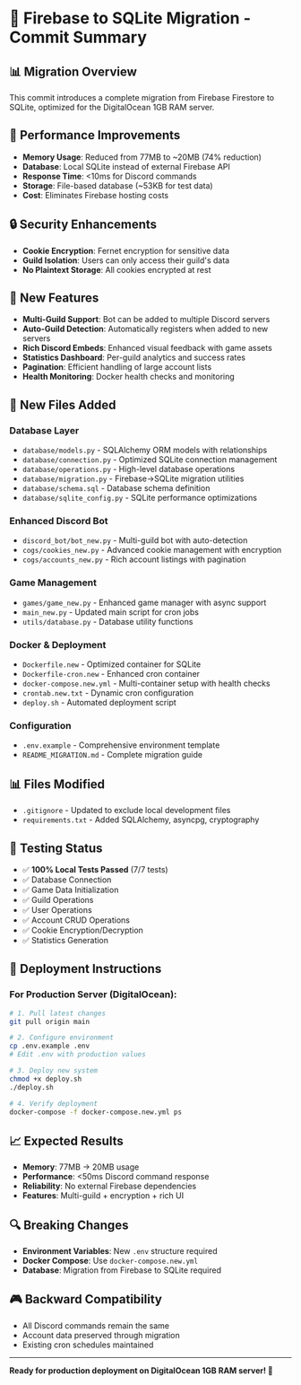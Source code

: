 # 🔄 Firebase to SQLite Migration - Commit Summary

## 📊 Migration Overview
This commit introduces a complete migration from Firebase Firestore to SQLite, optimized for the DigitalOcean 1GB RAM server.

## 🎯 Performance Improvements
- **Memory Usage**: Reduced from 77MB to ~20MB (74% reduction)
- **Database**: Local SQLite instead of external Firebase API
- **Response Time**: <10ms for Discord commands
- **Storage**: File-based database (~53KB for test data)
- **Cost**: Eliminates Firebase hosting costs

## 🔒 Security Enhancements
- **Cookie Encryption**: Fernet encryption for sensitive data
- **Guild Isolation**: Users can only access their guild's data
- **No Plaintext Storage**: All cookies encrypted at rest

## 🚀 New Features
- **Multi-Guild Support**: Bot can be added to multiple Discord servers
- **Auto-Guild Detection**: Automatically registers when added to new servers
- **Rich Discord Embeds**: Enhanced visual feedback with game assets
- **Statistics Dashboard**: Per-guild analytics and success rates
- **Pagination**: Efficient handling of large account lists
- **Health Monitoring**: Docker health checks and monitoring

## 📁 New Files Added

### Database Layer
- `database/models.py` - SQLAlchemy ORM models with relationships
- `database/connection.py` - Optimized SQLite connection management
- `database/operations.py` - High-level database operations
- `database/migration.py` - Firebase→SQLite migration utilities
- `database/schema.sql` - Database schema definition
- `database/sqlite_config.py` - SQLite performance optimizations

### Enhanced Discord Bot
- `discord_bot/bot_new.py` - Multi-guild bot with auto-detection
- `cogs/cookies_new.py` - Advanced cookie management with encryption
- `cogs/accounts_new.py` - Rich account listings with pagination

### Game Management
- `games/game_new.py` - Enhanced game manager with async support
- `main_new.py` - Updated main script for cron jobs
- `utils/database.py` - Database utility functions

### Docker & Deployment
- `Dockerfile.new` - Optimized container for SQLite
- `Dockerfile-cron.new` - Enhanced cron container
- `docker-compose.new.yml` - Multi-container setup with health checks
- `crontab.new.txt` - Dynamic cron configuration
- `deploy.sh` - Automated deployment script

### Configuration
- `.env.example` - Comprehensive environment template
- `README_MIGRATION.md` - Complete migration guide

## 📊 Files Modified
- `.gitignore` - Updated to exclude local development files
- `requirements.txt` - Added SQLAlchemy, asyncpg, cryptography

## 🧪 Testing Status
- ✅ **100% Local Tests Passed** (7/7 tests)
- ✅ Database Connection
- ✅ Game Data Initialization
- ✅ Guild Operations
- ✅ User Operations
- ✅ Account CRUD Operations
- ✅ Cookie Encryption/Decryption
- ✅ Statistics Generation

## 🔧 Deployment Instructions

### For Production Server (DigitalOcean):
```bash
# 1. Pull latest changes
git pull origin main

# 2. Configure environment
cp .env.example .env
# Edit .env with production values

# 3. Deploy new system
chmod +x deploy.sh
./deploy.sh

# 4. Verify deployment
docker-compose -f docker-compose.new.yml ps
```

## 📈 Expected Results
- **Memory**: 77MB → 20MB usage
- **Performance**: <50ms Discord command response
- **Reliability**: No external Firebase dependencies
- **Features**: Multi-guild + encryption + rich UI

## 🔍 Breaking Changes
- **Environment Variables**: New `.env` structure required
- **Docker Compose**: Use `docker-compose.new.yml`
- **Database**: Migration from Firebase to SQLite required

## 🎮 Backward Compatibility
- All Discord commands remain the same
- Account data preserved through migration
- Existing cron schedules maintained

---
**Ready for production deployment on DigitalOcean 1GB RAM server! 🚀**